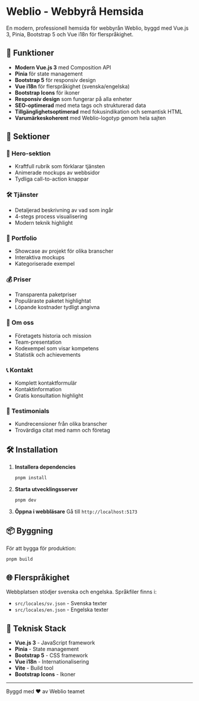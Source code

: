 # Weblio - Webbyrå Hemsida

En modern, professionell hemsida för webbyrån Weblio, byggd med Vue.js 3, Pinia, Bootstrap 5 och Vue i18n för flerspråkighet.

## 🚀 Funktioner

- **Modern Vue.js 3** med Composition API
- **Pinia** för state management
- **Bootstrap 5** för responsiv design
- **Vue i18n** för flerspråkighet (svenska/engelska)
- **Bootstrap Icons** för ikoner
- **Responsiv design** som fungerar på alla enheter
- **SEO-optimerad** med meta tags och strukturerad data
- **Tillgänglighetsoptimerad** med fokusindikation och semantisk HTML
- **Varumärkeskoherent** med Weblio-logotyp genom hela sajten

## 📱 Sektioner

### 🎯 Hero-sektion
- Kraftfull rubrik som förklarar tjänsten
- Animerade mockups av webbsidor
- Tydliga call-to-action knappar

### 🛠️ Tjänster
- Detaljerad beskrivning av vad som ingår
- 4-stegs process visualisering
- Modern teknik highlight

### 💼 Portfolio
- Showcase av projekt för olika branscher
- Interaktiva mockups
- Kategoriserade exempel

### 💰 Priser
- Transparenta paketpriser
- Populäraste paketet highlightat
- Löpande kostnader tydligt angivna

### 👥 Om oss
- Företagets historia och mission
- Team-presentation
- Kodexempel som visar kompetens
- Statistik och achievements

### 📞 Kontakt
- Komplett kontaktformulär
- Kontaktinformation
- Gratis konsultation highlight

### 💬 Testimonials
- Kundrecensioner från olika branscher
- Trovärdiga citat med namn och företag

## 🛠️ Installation

1. **Installera dependencies**
   ```bash
   pnpm install
   ```

2. **Starta utvecklingsserver**
   ```bash
   pnpm dev
   ```

3. **Öppna i webbläsare**
   Gå till `http://localhost:5173`

## 📦 Byggning

För att bygga för produktion:
```bash
pnpm build
```

## 🌐 Flerspråkighet

Webbplatsen stödjer svenska och engelska. Språkfiler finns i:
- `src/locales/sv.json` - Svenska texter
- `src/locales/en.json` - Engelska texter

## 🔧 Teknisk Stack

- **Vue.js 3** - JavaScript framework
- **Pinia** - State management
- **Bootstrap 5** - CSS framework
- **Vue i18n** - Internationalisering
- **Vite** - Build tool
- **Bootstrap Icons** - Ikoner

---

Byggd med ❤️ av Weblio teamet
